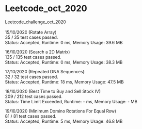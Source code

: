 # Leetcode_oct_2020
Leetcode_challenge_oct_2020\
\
15/10/2020 (Rotate Array) \
35 / 35 test cases passed.\
Status: Accepted, Runtime: 0 ms, Memory Usage: 39.6 MB 

16/10/2020 (Search a 2D Matrix) \
135 / 135 test cases passed.\
Status: Accepted, Runtime: 0 ms, Memory Usage: 38.3 MB

17/10/2020 (Repeated DNA Sequences) \
32 / 32 test cases passed.\
Status: Accepted, Runtime: 18 ms, Memory Usage: 47.5 MB

18/10/2020 (Best Time to Buy and Sell Stock IV) \
209 / 212 test cases passed.\
Status: Time Limit Exceeded, Runtime: - ms, Memory Usage: - MB

19/10/2020 (Minimum Domino Rotations For Equal Row) \
81 / 81 test cases passed.\
Status: Accepted, Runtime: 5 ms, Memory Usage: 46.8 MB


